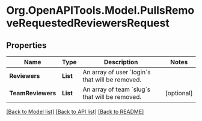 # Org.OpenAPITools.Model.PullsRemoveRequestedReviewersRequest

## Properties

Name | Type | Description | Notes
------------ | ------------- | ------------- | -------------
**Reviewers** | **List<string>** | An array of user &#x60;login&#x60;s that will be removed. | 
**TeamReviewers** | **List<string>** | An array of team &#x60;slug&#x60;s that will be removed. | [optional] 

[[Back to Model list]](../README.md#documentation-for-models) [[Back to API list]](../README.md#documentation-for-api-endpoints) [[Back to README]](../README.md)

